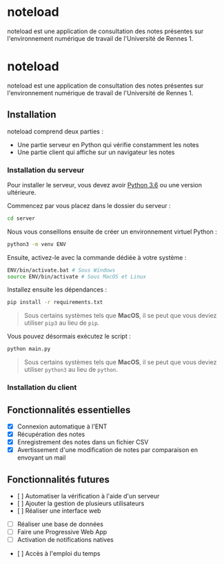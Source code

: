 # noteload
noteload est une application de consultation des notes présentes sur l'environnement numérique de travail de l'Université de Rennes 1.

# noteload
noteload est une application de consultation des notes présentes sur l'environnement numérique de travail de l'Université de Rennes 1.

## Installation
noteload comprend deux parties :
- Une partie serveur en Python qui vérifie constamment les notes
- Une partie client qui affiche sur un navigateur les notes


### Installation du serveur
Pour installer le serveur, vous devez avoir [Python 3.6](https://www.python.org/downloads/) ou une version ultérieure.

Commencez par vous placez dans le dossier du serveur :

```bash
cd server
```

Nous vous conseillons ensuite de créer un environnement virtuel Python :
```bash
python3 -m venv ENV
```
Ensuite, activez-le avec la commande dédiée à votre système :
```bash
ENV/bin/activate.bat # Sous Windows
source ENV/bin/activate # Sous MacOS et Linux
```

Installez ensuite les dépendances :
```bash
pip install -r requirements.txt
```
> Sous certains systèmes tels que **MacOS**, il se peut que vous deviez utiliser `pip3` au lieu de `pip`.

Vous pouvez désormais exécutez le script :
```bash
python main.py
````
> Sous certains systèmes tels que **MacOS**, il se peut que vous deviez utiliser `python3` au lieu de `python`.

### Installation du client


## Fonctionnalités essentielles
- [x] Connexion automatique à l'ENT
- [x] Récupération des notes
- [x] Enregistrement des notes dans un fichier CSV
- [x] Avertissement d'une modification de notes par comparaison en envoyant un mail

## Fonctionnalités futures
- [ ] Automatiser la vérification à l'aide d'un serveur
- [ ] Ajouter la gestion de plusieurs utilisateurs
- [ ] Réaliser une interface web
- [ ] Réaliser une base de données
- [ ] Faire une Progressive Web App
- [ ] Activation de notifications natives
- [ ] Accès à l'emploi du temps

